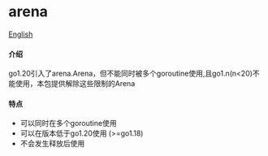 # arena

[English](./README_en.md)

#### 介绍
go1.20引入了arena.Arena，但不能同时被多个goroutine使用,且go1.n(n<20)不能使用，本包提供解除这些限制的Arena

#### 特点
   - 可以同时在多个goroutine使用
   - 可以在版本低于go1.20使用 (>=go1.18)
   - 不会发生释放后使用
